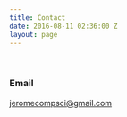 ```yaml
---
title: Contact
date: 2016-08-11 02:36:00 Z
layout: page
---
```


<br>
<h3>Email</h3>
<a href="mailto:jeromecompsci@gmail.com?Subject=Hello" target="_top">jeromecompsci@gmail.com</a>
